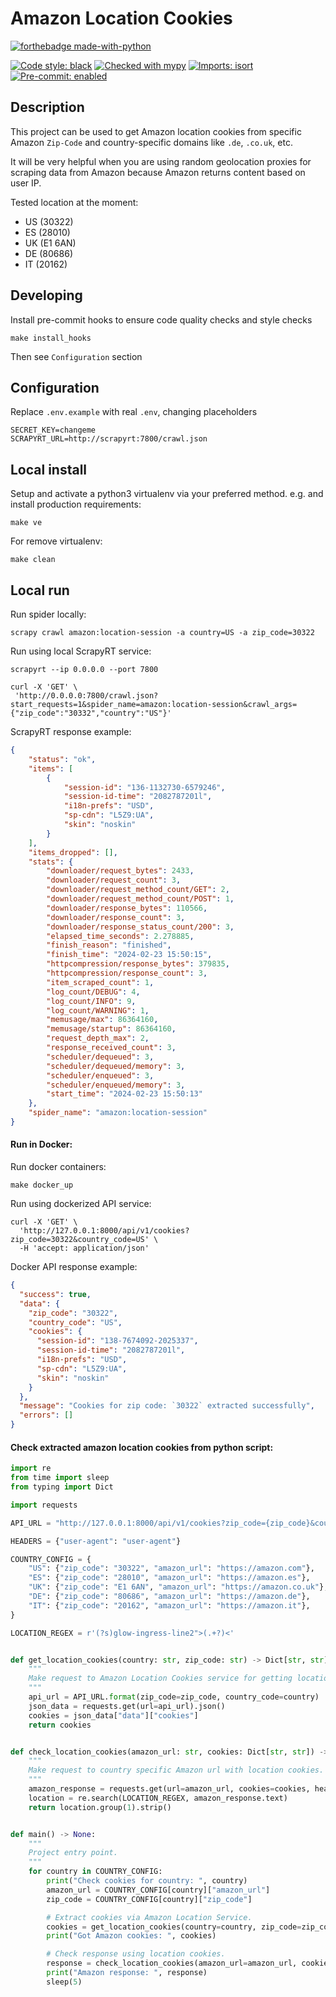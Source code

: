 Amazon Location Cookies
====================

[![forthebadge made-with-python](http://ForTheBadge.com/images/badges/made-with-python.svg)](https://www.python.org/)

[![Code style: black](https://img.shields.io/badge/code%20style-black-000000.svg)](https://github.com/psf/black)
[![Checked with mypy](http://www.mypy-lang.org/static/mypy_badge.svg)](http://mypy-lang.org/)
[![Imports: isort](https://img.shields.io/badge/%20imports-isort-%231674b1?style=flat&labelColor=ef8336)](https://pycqa.github.io/isort/)
[![Pre-commit: enabled](https://img.shields.io/badge/pre--commit-enabled-brightgreen?logo=pre-commit&logoColor=white&style=flat)](https://github.com/pre-commit/pre-commit)

## Description

This project can be used to get Amazon location cookies from specific Amazon `Zip-Code` and country-specific domains like `.de`, `.co.uk`, etc.

It will be very helpful when you are using random geolocation proxies for scraping data from Amazon because Amazon returns content based on user IP.

Tested location at the moment:
- US (30322)
- ES (28010)
- UK (E1 6AN)
- DE (80686)
- IT (20162)

Developing
-----------

Install pre-commit hooks to ensure code quality checks and style checks

```shell
make install_hooks
```

Then see `Configuration` section

Configuration
--------------

Replace `.env.example` with real `.env`, changing placeholders

```
SECRET_KEY=changeme
SCRAPYRT_URL=http://scrapyrt:7800/crawl.json
```

Local install
-------------

Setup and activate a python3 virtualenv via your preferred method. e.g. and install production requirements:

```shell
make ve
```

For remove virtualenv:

```shell
make clean
```

Local run
-------------
Run spider locally:

```shell
scrapy crawl amazon:location-session -a country=US -a zip_code=30322
```

Run using local ScrapyRT service:

```shell
scrapyrt --ip 0.0.0.0 --port 7800

curl -X 'GET' \
 'http://0.0.0.0:7800/crawl.json?start_requests=1&spider_name=amazon:location-session&crawl_args={"zip_code":"30332","country":"US"}'
```

ScrapyRT response example:

```json
{
    "status": "ok",
    "items": [
        {
            "session-id": "136-1132730-6579246",
            "session-id-time": "2082787201l",
            "i18n-prefs": "USD",
            "sp-cdn": "L5Z9:UA",
            "skin": "noskin"
        }
    ],
    "items_dropped": [],
    "stats": {
        "downloader/request_bytes": 2433,
        "downloader/request_count": 3,
        "downloader/request_method_count/GET": 2,
        "downloader/request_method_count/POST": 1,
        "downloader/response_bytes": 110566,
        "downloader/response_count": 3,
        "downloader/response_status_count/200": 3,
        "elapsed_time_seconds": 2.278885,
        "finish_reason": "finished",
        "finish_time": "2024-02-23 15:50:15",
        "httpcompression/response_bytes": 379835,
        "httpcompression/response_count": 3,
        "item_scraped_count": 1,
        "log_count/DEBUG": 4,
        "log_count/INFO": 9,
        "log_count/WARNING": 1,
        "memusage/max": 86364160,
        "memusage/startup": 86364160,
        "request_depth_max": 2,
        "response_received_count": 3,
        "scheduler/dequeued": 3,
        "scheduler/dequeued/memory": 3,
        "scheduler/enqueued": 3,
        "scheduler/enqueued/memory": 3,
        "start_time": "2024-02-23 15:50:13"
    },
    "spider_name": "amazon:location-session"
}
```
#### Run in Docker:

Run docker containers:

```shell
make docker_up
```

Run using dockerized API service:

```shell
curl -X 'GET' \
  'http://127.0.0.1:8000/api/v1/cookies?zip_code=30322&country_code=US' \
  -H 'accept: application/json'
```

Docker API response example:

```json
{
  "success": true,
  "data": {
    "zip_code": "30322",
    "country_code": "US",
    "cookies": {
      "session-id": "138-7674092-2025337",
      "session-id-time": "2082787201l",
      "i18n-prefs": "USD",
      "sp-cdn": "L5Z9:UA",
      "skin": "noskin"
    }
  },
  "message": "Cookies for zip code: `30322` extracted successfully",
  "errors": []
}
```

#### Check extracted amazon location cookies from python script:
```python
import re
from time import sleep
from typing import Dict

import requests

API_URL = "http://127.0.0.1:8000/api/v1/cookies?zip_code={zip_code}&country_code={country_code}"

HEADERS = {"user-agent": "user-agent"}

COUNTRY_CONFIG = {
    "US": {"zip_code": "30322", "amazon_url": "https://amazon.com"},
    "ES": {"zip_code": "28010", "amazon_url": "https://amazon.es"},
    "UK": {"zip_code": "E1 6AN", "amazon_url": "https://amazon.co.uk"},
    "DE": {"zip_code": "80686", "amazon_url": "https://amazon.de"},
    "IT": {"zip_code": "20162", "amazon_url": "https://amazon.it"},
}

LOCATION_REGEX = r'(?s)glow-ingress-line2">(.+?)<'


def get_location_cookies(country: str, zip_code: str) -> Dict[str, str]:
    """
    Make request to Amazon Location Cookies service for getting location cookies.
    """
    api_url = API_URL.format(zip_code=zip_code, country_code=country)
    json_data = requests.get(url=api_url).json()
    cookies = json_data["data"]["cookies"]
    return cookies


def check_location_cookies(amazon_url: str, cookies: Dict[str, str]) -> str:
    """
    Make request to country specific Amazon url with location cookies.
    """
    amazon_response = requests.get(url=amazon_url, cookies=cookies, headers=HEADERS)
    location = re.search(LOCATION_REGEX, amazon_response.text)
    return location.group(1).strip()


def main() -> None:
    """
    Project entry point.
    """
    for country in COUNTRY_CONFIG:
        print("Check cookies for country: ", country)
        amazon_url = COUNTRY_CONFIG[country]["amazon_url"]
        zip_code = COUNTRY_CONFIG[country]["zip_code"]

        # Extract cookies via Amazon Location Service.
        cookies = get_location_cookies(country=country, zip_code=zip_code)
        print("Got Amazon cookies: ", cookies)

        # Check response using location cookies.
        response = check_location_cookies(amazon_url=amazon_url, cookies=cookies)
        print("Amazon response: ", response)
        sleep(5)

```
